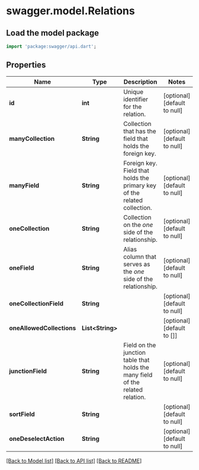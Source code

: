 # swagger.model.Relations

## Load the model package
```dart
import 'package:swagger/api.dart';
```

## Properties
Name | Type | Description | Notes
------------ | ------------- | ------------- | -------------
**id** | **int** | Unique identifier for the relation. | [optional] [default to null]
**manyCollection** | **String** | Collection that has the field that holds the foreign key. | [optional] [default to null]
**manyField** | **String** | Foreign key. Field that holds the primary key of the related collection. | [optional] [default to null]
**oneCollection** | **String** | Collection on the _one_ side of the relationship. | [optional] [default to null]
**oneField** | **String** | Alias column that serves as the _one_ side of the relationship. | [optional] [default to null]
**oneCollectionField** | **String** |  | [optional] [default to null]
**oneAllowedCollections** | **List&lt;String&gt;** |  | [optional] [default to []]
**junctionField** | **String** | Field on the junction table that holds the many field of the related relation. | [optional] [default to null]
**sortField** | **String** |  | [optional] [default to null]
**oneDeselectAction** | **String** |  | [optional] [default to null]

[[Back to Model list]](../README.md#documentation-for-models) [[Back to API list]](../README.md#documentation-for-api-endpoints) [[Back to README]](../README.md)

